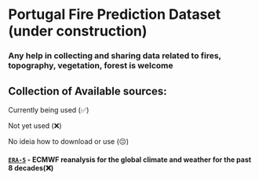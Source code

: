 # Portugal Fire Prediction Dataset (under construction)

### Any help in collecting and sharing data related to fires, topography, vegetation, forest is welcome

## Collection of Available sources:

Currently being used (✅)

Not yet used (❌)

No ideia how to download or use (😔)


#### [`ERA-5`](https://cds.climate.copernicus.eu/cdsapp#!/software/app-era5-explorer?tab=appcode) - ECMWF reanalysis for the global climate and weather for the past 8 decades(❌) 